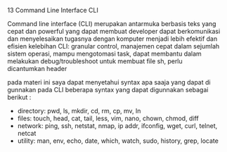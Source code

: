 13 Command Line Interface CLI

Command line interface (CLI) merupakan antarmuka berbasis teks yang cepat dan powerful yang dapat membuat developer dapat berkomunikasi dan menyelesaikan tugasnya dengan komputer menjadi lebih efektif dan efisien
kelebihan CLI: granular control, manajemen cepat dalam sejumlah sistem operasi, mampu mengotomasi task, dapat membantu dalam melakukan debug/troubleshoot
untuk membuat file sh, perlu dicantumkan header

pada materi ini saya dapat menyetahui syntax apa saaja yang dapat di gunnakan pada CLI
beberapa syntax yang dapat digunnakan sebagai berikut :

- directory: pwd, ls, mkdir, cd, rm, cp, mv, ln
- files: touch, head, cat, tail, less, vim, nano, chown, chmod, diff
- network: ping, ssh, netstat, nmap, ip addr, ifconfig, wget, curl, telnet, netcat
- utility: man, env, echo, date, which, watch, sudo, history, grep, locate
